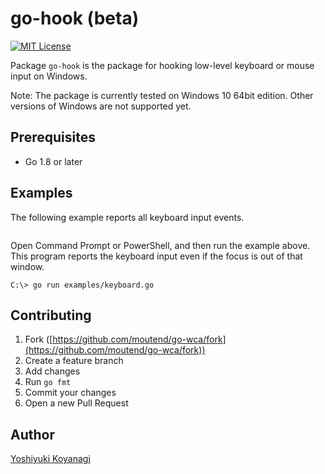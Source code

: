 # go-hook (beta)

[![MIT License](http://img.shields.io/badge/license-MIT-blue.svg?style=flat-square)][license]

[license]: https://github.com/moutend/go-wca/blob/master/LICENSE

Package `go-hook` is the package for hooking low-level keyboard or mouse input on Windows.

Note: The package is currently tested on Windows 10 64bit edition. Other versions of Windows are not supported yet.

## Prerequisites

- Go 1.8 or later

## Examples

The following example reports all keyboard input events.

```go
```

Open Command Prompt or PowerShell, and then run the example above. This program reports the keyboard input even if the focus is out of that window.

```console
C:\> go run examples/keyboard.go
```

## Contributing

1. Fork ([https://github.com/moutend/go-wca/fork](https://github.com/moutend/go-wca/fork))
1. Create a feature branch
1. Add changes
1. Run `go fmt`
1. Commit your changes
1. Open a new Pull Request

## Author

[Yoshiyuki Koyanagi](https://github.com/moutend)
